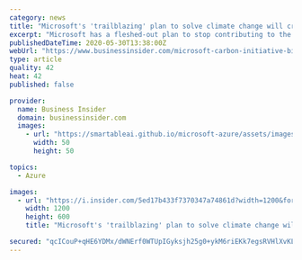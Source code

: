 ```yaml
---
category: news
title: "Microsoft's 'trailblazing' plan to solve climate change will create a lucrative new market, Morgan Stanley says"
excerpt: "Microsoft has a fleshed-out plan to stop contributing to the earth's climate crises. It will be good for the planet and good for business."
publishedDateTime: 2020-05-30T13:38:00Z
webUrl: "https://www.businessinsider.com/microsoft-carbon-initiative-big-business-morgan-stanley-2020-5"
type: article
quality: 42
heat: 42
published: false

provider:
  name: Business Insider
  domain: businessinsider.com
  images:
    - url: "https://smartableai.github.io/microsoft-azure/assets/images/organizations/businessinsider.com-50x50.jpg"
      width: 50
      height: 50

topics:
  - Azure

images:
  - url: "https://i.insider.com/5ed17b433f7370347a74861d?width=1200&format=jpeg"
    width: 1200
    height: 600
    title: "Microsoft's 'trailblazing' plan to solve climate change will create a lucrative new market, Morgan Stanley says"

secured: "qcICouP+qHE6YDMx/dWNErf0WTUpIGyksjh25g0+ykM6riEKk7egsRVHlXvKLnKnVLhkIsmX2oUCSDLBWCjygtBIOvbE8wq88Q/S17sIy9x8PrbGJwRZrOZge3/EUQ/0LJOqmMPT5iQJVStLtcrcSsWCg6blUGZmqsXK0B7figJ7s6JAgjqVpondoyNkgk3P4CPKNRAGQBDYH8GvmuZ9H1FJ/XhGU8o5KCqgmUD16tYo4QSwVPDL+LVDNMqbCS4H6nXcIvAMkQbMQ36ufIS0dIM1XxUM15BNBo6NsxLIEzau8H7YHvkj6l2AHkbMMttH;FIq9OJDOJ9FWYTKExLhNIw=="
---
```


